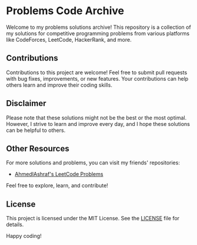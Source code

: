 # Problems Code Archive

Welcome to my problems solutions archive! This repository is a collection of my solutions for competitive programming problems from various platforms like CodeForces, LeetCode, HackerRank, and more.

## Contributions

Contributions to this project are welcome! Feel free to submit pull requests with bug fixes, improvements, or new features. Your contributions can help others learn and improve their coding skills.

## Disclaimer

Please note that these solutions might not be the best or the most optimal. However, I strive to learn and improve every day, and I hope these solutions can be helpful to others.

## Other Resources

For more solutions and problems, you can visit my friends' repositories:
- [AhmedIAshraf's LeetCode Problems](https://github.com/AhmedIAshraf/LeetCode-Problems.git)


Feel free to explore, learn, and contribute!

## License

This project is licensed under the MIT License. See the [LICENSE](LICENSE) file for details.


Happy coding!
